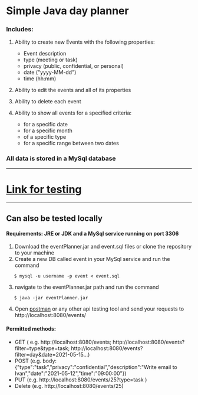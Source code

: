 # Simple Java day planner

### Includes:
1. Ability to create new Events with the following properties:
    - Event description
    - type (meeting or task)
    - privacy (public, confidential, or personal)
    - date ("yyyy-MM-dd")
    - time (hh:mm)
    
2. Ability to edit the events and all of its properties
3. Ability to delete each event
4. Ability to show all events for a specified criteria:
    - for a specific date
    - for a specific month
    - of a specific type
    - for a specific range between two dates
    
### All data is stored in a MySql database

_________________

# [Link for testing](https://arnaudok-planner.herokuapp.com/events)

_________________

## Can also be tested locally
#### Requirements: JRE or JDK and a MySql service running on port 3306
1. Download the eventPlanner.jar and event.sql files or clone the repository to your machine
2. Create a new DB called event in your MySql service and run the command
```shell
   $ mysql -u username -p event < event.sql
```
3. navigate to the eventPlanner.jar path and run the command
```shell
   $ java -jar eventPlanner.jar
```

4. Open [postman](https://www.postman.com) or any other api testing tool and send your requests to http://localhost:8080/events/
#### Permitted methods:
   - GET ( e.g. http://localhost:8080/events; http://localhost:8080/events?filter=type&type=task; http://localhost:8080/events?filter=day&date=2021-05-15...)
   - POST (e.g. body: {"type":"task","privacy":"confidential","description":"Write email to Ivan","date":"2021-05-12","time":"09:00:00"})
   - PUT (e.g. http://localhost:8080/events/25?type=task )
   - Delete (e.g. http://localhost:8080/events/25)